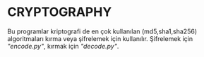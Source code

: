 # CRYPTOGRAPHY
Bu programlar kriptografi de en çok kullanılan (md5,sha1,sha256) algoritmaları kırma veya şifrelemek için kullanılır. Şifrelemek için _"encode.py"_, kırmak için _"decode.py"_.
